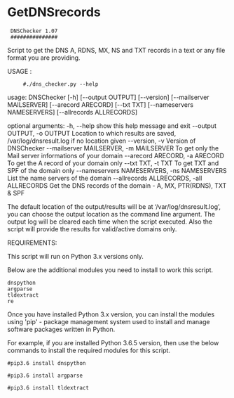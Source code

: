 # GetDNSrecords



     DNSChecker 1.07
     ###############

Script to get the DNS A, RDNS, MX, NS and TXT records in a text or any file format you are providing.


USAGE :


         #./dns_checker.py --help

usage: DNSChecker [-h] [--output OUTPUT] [--version] [--mailserver MAILSERVER]
                  [--arecord ARECORD] [--txt TXT] [--nameservers NAMESERVERS]
                  [--allrecords ALLRECORDS]

optional arguments:
  -h, --help            show this help message and exit
  --output OUTPUT, -o OUTPUT
                        Location to which results are saved,
                        /var/log/dnsresult.log if no location given
  --version, -v         Version of DNSChecker
  --mailserver MAILSERVER, -m MAILSERVER
                        To get only the Mail server informations of your
                        domain
  --arecord ARECORD, -a ARECORD
                        To get the A record of your domain only
  --txt TXT, -t TXT     To get TXT and SPF of the domain only
  --nameservers NAMESERVERS, -ns NAMESERVERS
                        List the name servers of the domain
  --allrecords ALLRECORDS, -all ALLRECORDS
                        Get the DNS records of the domain - A, MX, PTR(RDNS),
                        TXT & SPF



The default location of the output/results will be at ‘/var/log/dnsresult.log’, you can choose the output location as the command line argument. The output log will be cleared each time when the script executed. Also the script will provide the results for valid/active domains only.


REQUIREMENTS:

This script will run on Python 3.x versions only.

Below are the additional modules you need to install to work this script.

    dnspython
    argparse
    tldextract
    re

Once you have installed Python 3.x version, you can install the modules using 'pip' - package management system used to install and manage software packages written in Python.


For example, if you are installed Python 3.6.5 version, then use the below commands to install the required modules for this script.


    #pip3.6 install dnspython
   
    #pip3.6 install argparse
   
    #pip3.6 install tldextract



